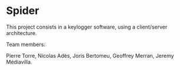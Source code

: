 # Spider
This project consists in a keylogger software, using a client/server architecture.

Team members:

Pierre Torre,
Nicolas Adès,
Joris Bertomeu,
Geoffrey Merran,
Jeremy Médiavilla.